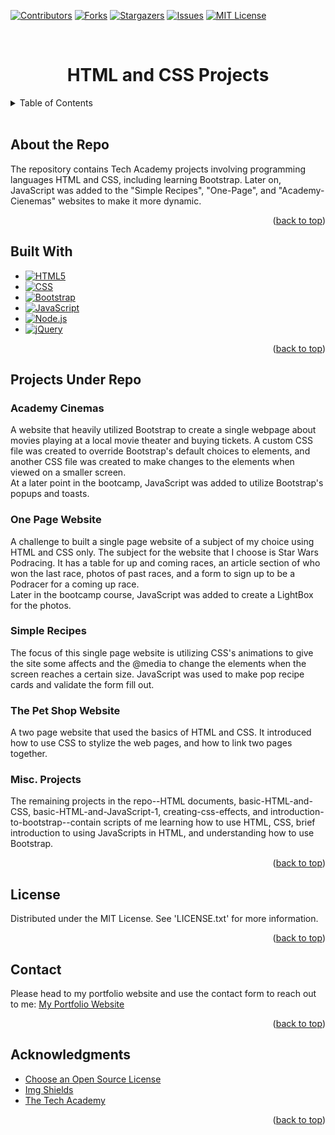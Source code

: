 <a id="readme-top"></a>


<!-- Project Sheilds -->
[![Contributors][contributors-shield]][contributors-url]
[![Forks][forks-shield]][forks-url]
[![Stargazers][stars-shield]][stars-url]
[![Issues][issues-shield]][issues-url]
[![MIT License][license-shield]][license-url]

<!-- Project Title -->
<br>
<div>
    <h1 style="text-align:center">HTML and CSS Projects</h1>
</div>

<!-- Table of Contents -->
<details>
    <summary>Table of Contents</summary>
    <ol>
        <li><a href="#about-the-repo">About the Repo</a></li>
        <li><a href="#built-with">Built With</a></li>
        <li><a href="#projects-under-repo">Projects Under Repo</a></li>
        <ul>
            <li><a href="#academy-cienemas">Academy Cinemas</a></li>
            <li><a href="#one-page-website">One Page Website</a></li>
            <li><a href="#simple-recipes">Simple Recipes</a></li>
            <li><a href="#the-pet-shop-website">The Pet Shop Website</a></li>
            <li><a href="#misc-projects">Misc. Projects</a></li>
        </ul>
        <li><a href="#license">License</a></li>
        <li><a href="#contact">Contact</a></li>
        <li><a href="#acknowledgements">Acknowledgements</a></li>
    </ol>
</details>
<br>

<!-- About the Repo -->
## About the Repo
The repository contains Tech Academy projects involving programming languages HTML and CSS, including learning Bootstrap.
Later on, JavaScript was added to the "Simple Recipes", "One-Page", and "Academy-Cienemas" websites to make it more dynamic.

<p align="right">(<a href="#readme-top">back to top</a>)</p>

<!-- Built With -->
## Built With
* [![HTML5][html-shield]][html-url]
* [![CSS][css-shield]][css-url]
* [![Bootstrap][bootstrap-shield]][bootstrap-url]
* [![JavaScript][javascript-shield]][javascript-url]
* [![Node.js][nodejs-shield]][nodejs-url]
* [![jQuery][jquery-shield]][jquery-url]

<p align="right">(<a href="#readme-top">back to top</a>)</p>

<!-- Projects under repo -->
## Projects Under Repo
### Academy Cinemas
A website that heavily utilized Bootstrap to create a single webpage about movies playing at a local movie theater and buying tickets. A custom CSS file was created to override Bootstrap's default choices to elements, and another CSS file was created to make changes to the elements when viewed on a smaller screen.<br>
At a later point in the bootcamp, JavaScript was added to utilize Bootstrap's popups and toasts.

### One Page Website
A challenge to built a single page website of a subject of my choice using HTML and CSS only. The subject for the website that I choose is Star Wars Podracing. It has a table for up and coming races, an article section of who won the last race, photos of past races, and a form to sign up to be a Podracer for a coming up race.<br>
Later in the bootcamp course, JavaScript was added to create a LightBox for the photos.

### Simple Recipes
The focus of this single page website is utilizing CSS's animations to give the site some affects and the @media to change the elements when the screen reaches a certain size. JavaScript was used to make pop recipe cards and validate the form fill out.

### The Pet Shop Website
A two page website that used the basics of HTML and CSS. It introduced how to use CSS to stylize the web pages, and how to link
two pages together. 

### Misc. Projects
The remaining projects in the repo--HTML documents, basic-HTML-and-CSS, basic-HTML-and-JavaScript-1, creating-css-effects, and introduction-to-bootstrap--contain scripts of me learning how to use HTML, CSS, brief introduction to using JavaScripts in HTML, and
understanding how to use Bootstrap.

<p align="right">(<a href="#readme-top">back to top</a>)</p>

<!-- License -->
## License
Distributed under the MIT License. See 'LICENSE.txt' for more information.

<p align="right">(<a href="#readme-top">back to top</a>)</p>

<!-- Conact -->
## Contact
Please head to my portfolio website and use the contact form to reach out to me:
[My Portfolio Website][portfolio-url]

<p align="right">(<a href="#readme-top">back to top</a>)</p>

<!-- ACKNOWLEDGMENTS -->
## Acknowledgments

* [Choose an Open Source License](https://choosealicense.com)
* [Img Shields](https://shields.io)
* [The Tech Academy](tech-academy-url)

<p align="right">(<a href="#readme-top">back to top</a>)</p>

<!-- Markdown Links & Images -->
[contributors-shield]: https://img.shields.io/github/contributors/ColorlessSaber/HTML-AND-CSS-PROJECTS.svg?style=for-the-badge
[contributors-url]: https://github.com/ColorlessSaber/HTML-AND-CSS-PROJECTS/graphs/contributors
[forks-shield]: https://img.shields.io/github/forks/ColorlessSaber/HTML-AND-CSS-PROJECTS.svg?style=for-the-badge
[forks-url]: https://github.com/ColorlessSaber/HTML-AND-CSS-PROJECTS/network/members
[stars-shield]: https://img.shields.io/github/stars/ColorlessSaber/HTML-AND-CSS-PROJECTS.svg?style=for-the-badge
[stars-url]: https://github.com/ColorlessSaber/HTML-AND-CSS-PROJECTS/stargazers
[issues-shield]: https://img.shields.io/github/issues/ColorlessSaber/HTML-AND-CSS-PROJECTS.svg?style=for-the-badge
[issues-url]: https://github.com/ColorlessSaber/HTML-AND-CSS-PROJECTS/issues
[license-shield]: https://img.shields.io/github/license/ColorlessSaber/HTML-AND-CSS-PROJECTS.svg?style=for-the-badge
[license-url]: https://github.com/ColorlessSaber/HTML-AND-CSS-PROJECTS/blob/main/LICENSE

[javascript-shield]: https://img.shields.io/badge/JavaScript-F7DF1E?style=for-the-badge&logo=javascript&logoColor=black
[javascript-url]: https://developer.mozilla.org/en-US/docs/Web/JavaScript
[nodejs-shield]: https://img.shields.io/badge/Node.js-5FA04E?style=for-the-badge&logo=nodedotjs&logoColor=white
[nodejs-url]: https://nodejs.org/en
[css-shield]: https://img.shields.io/badge/CSS-663399?style=for-the-badge&logo=css&logoColor=white
[css-url]: https://www.w3.org/Style/CSS/Overview.en.html
[html-shield]: https://img.shields.io/badge/HTML5-E34F26?style=for-the-badge&logo=html5&logoColor=white
[html-url]: https://html.spec.whatwg.org/multipage/
[bootstrap-shield]: https://img.shields.io/badge/Bootstrap-563D7C?style=for-the-badge&logo=bootstrap&logoColor=white
[bootstrap-url]: https://getbootstrap.com
[jquery-shield]: https://img.shields.io/badge/jQuery-0769AD?style=for-the-badge&logo=jquery&logoColor=white
[jquery-url]: https://jquery.com/


[portfolio-url]: https://colorlesssaber.github.io/
[tech-academy-url]: https://www.learncodinganywhere.com/